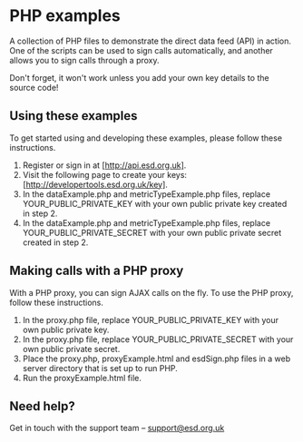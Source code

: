 # PHP examples
A collection of PHP files to demonstrate the direct data feed (API) in action. One of the scripts can be used to sign calls automatically, and another allows you to sign calls through a proxy.

Don't forget, it won't work unless you add your own key details to the source code!

## Using these examples
To get started using and developing these examples, please follow these instructions.

1. Register or sign in at [http://api.esd.org.uk].
2. Visit the following page to create your keys: [http://developertools.esd.org.uk/key].
3. In the dataExample.php and metricTypeExample.php files, replace YOUR_PUBLIC_PRIVATE_KEY with your own public private key created in step 2.
4. In the dataExample.php and metricTypeExample.php files, replace YOUR_PUBLIC_PRIVATE_SECRET with your own public private secret created in step 2.

## Making calls with a PHP proxy

With a PHP proxy, you can sign AJAX calls on the fly. To use the PHP proxy, follow these instructions.

1. In the proxy.php file, replace YOUR_PUBLIC_PRIVATE_KEY with your own public private key.
2. In the proxy.php file, replace YOUR_PUBLIC_PRIVATE_SECRET with your own public private secret.
3. Place the proxy.php, proxyExample.html and esdSign.php files in a web server directory that is set up to run PHP.
4. Run the proxyExample.html file.

## Need help?

Get in touch with the support team – support@esd.org.uk